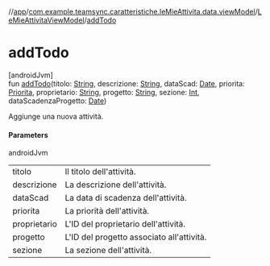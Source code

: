 //[app](../../../index.md)/[com.example.teamsync.caratteristiche.leMieAttivita.data.viewModel](../index.md)/[LeMieAttivitaViewModel](index.md)/[addTodo](add-todo.md)

# addTodo

[androidJvm]\
fun [addTodo](add-todo.md)(titolo: [String](https://kotlinlang.org/api/latest/jvm/stdlib/kotlin/-string/index.html), descrizione: [String](https://kotlinlang.org/api/latest/jvm/stdlib/kotlin/-string/index.html), dataScad: [Date](https://developer.android.com/reference/kotlin/java/util/Date.html), priorita: [Priorita](../../com.example.teamsync.util/-priorita/index.md), proprietario: [String](https://kotlinlang.org/api/latest/jvm/stdlib/kotlin/-string/index.html), progetto: [String](https://kotlinlang.org/api/latest/jvm/stdlib/kotlin/-string/index.html), sezione: [Int](https://kotlinlang.org/api/latest/jvm/stdlib/kotlin/-int/index.html), dataScadenzaProgetto: [Date](https://developer.android.com/reference/kotlin/java/util/Date.html))

Aggiunge una nuova attività.

#### Parameters

androidJvm

| | |
|---|---|
| titolo | Il titolo dell'attività. |
| descrizione | La descrizione dell'attività. |
| dataScad | La data di scadenza dell'attività. |
| priorita | La priorità dell'attività. |
| proprietario | L'ID del proprietario dell'attività. |
| progetto | L'ID del progetto associato all'attività. |
| sezione | La sezione dell'attività. |
